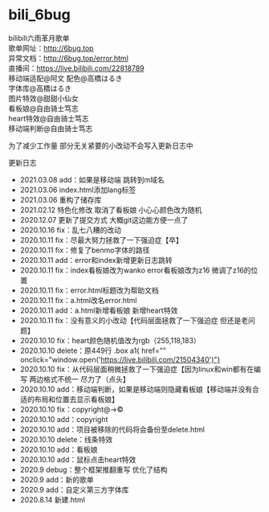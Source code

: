 # bili_6bug
bilibili六雨革月歌单<br>
歌单网址：http://6bug.top<br>
异常文档：http://6bug.top/error.html<br>
直播间：https://live.bilibili.com/22818789<br>
移动端适配@阿文
配色@高橋はるき<br>
字体库@高橋はるき<br>
图片特效@甜甜小仙女<br>
看板娘@自由骑士笃志<br>
heart特效@自由骑士笃志<br>
移动端判断@自由骑士笃志<br>

为了减少工作量 部分无关紧要的小改动不会写入更新日志中<br>

更新日志
- 2021.03.08 add：如果是移动端 跳转到m域名
- 2021.03.06 index.html添加lang标签
- 2021.03.06 重构了储存库
- 2021.02.12 特色化修改 取消了看板娘 小心心颜色改为随机
- 2020.12.07 更新了提交方式 大概git这边能方便一点了
- 2020.10.16 fix：乱七八糟的改动
- 2020.10.11 fix：尽最大努力拯救了一下强迫症【卒】
- 2020.10.11 fix：修复了benmo字体的路径
- 2020.10.11 add：error和index新增更新日志跳转
- 2020.10.11 fix：index看板娘改为wanko  error看板娘改为z16 微调了z16的位置
- 2020.10.11 fix：error.html标题改为帮助文档
- 2020.10.11 fix：a.html改名error.html
- 2020.10.11 add：a.html新增看板娘 新增heart特效
- 2020.10.11 fix：没有意义的小改动【代码层面拯救了一下强迫症 但还是老问题】
- 2020.10.10 fix：heart颜色随机值改为rgb（255,118,183）
- 2020.10.10 delete：原449行 .box a1{ href="" onclick="window.open('https://live.bilibili.com/21504340')"}
- 2020.10.10 fix：从代码层面稍微拯救了一下强迫症【因为linux和win都有在编写 两边格式不统一 尽力了（点头】
- 2020.10.10 add：移动端判断，如果是移动端则隐藏看板娘【移动端并没有合适的布局和位置去显示看板娘】
- 2020.10.10 fix：copyright@→©
- 2020.10.10 add：copyright
- 2020.10.10 add：项目被移除的代码将会备份至delete.html
- 2020.10.10 delete：线条特效
- 2020.10.10 add：看板娘
- 2020.10.10 add：鼠标点击heart特效
- 2020.9 debug：整个框架推翻重写 优化了结构
- 2020.9 add：新的歌单
- 2020.9 add：自定义第三方字体库
- 2020.8.14 新建.html
